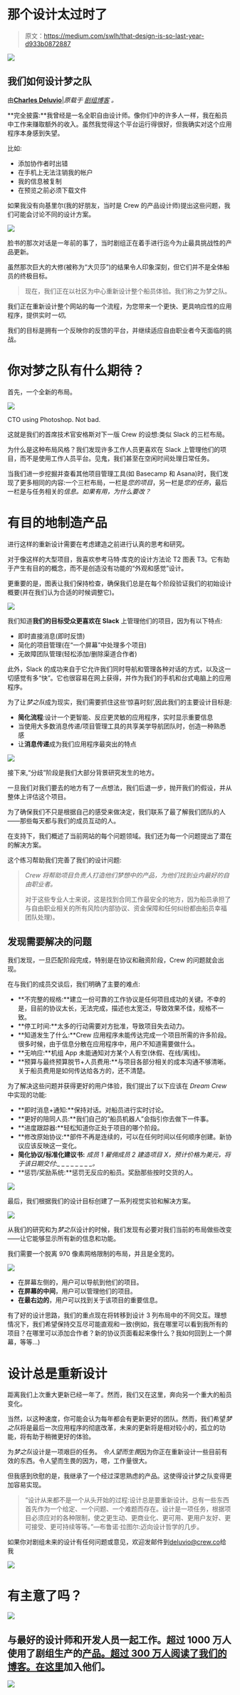 # 那个设计太过时了

> 原文：<https://medium.com/swlh/that-design-is-so-last-year-d933b0872887>

![](img/6497fb009c7db43e3dbb5467c38e7c21.png)

## 我们如何设计梦之队

由[**Charles Deluvio**](https://twitter.com/charlesdeluvio)|*原载于* [*剧组博客*](http://backstage.crew.co/creating-dream-crew/) *。*

**完全披露:**我曾经是一名全职自由设计师。像你们中的许多人一样，我在船员中工作来赚取额外的收入。虽然我觉得这个平台运行得很好，但我确实对这个应用程序本身感到失望。

比如:

*   添加协作者时出错
*   在手机上无法注销我的帐户
*   我的信息被复制
*   在预览之前必须下载文件

如果我没有向基里尔(我的好朋友，当时是 Crew 的产品设计师)提出这些问题，我们可能会讨论不同的设计方案。

![](img/3a58ba6988fa13fbe3672ec475ec0a8c.png)

脸书的那次对话是一年前的事了，当时剧组正在着手进行迄今为止最具挑战性的产品更新。

虽然那次巨大的大修(被称为“大贝莎”)的结果令人印象深刻，但它们并不是全体船员的终极目标。

> 现在，我们正在以社区为中心重新设计整个船员体验。我们称之为梦之队。

我们正在重新设计整个网站的每一个流程，为您带来一个更快、更具响应性的应用程序，提供实时*一切*。

我们的目标是拥有一个反映你的反馈的平台，并继续适应自由职业者今天面临的挑战。

# 你对梦之队有什么期待？

首先，一个全新的布局。

![](img/925eb759114fd0a697d9bba6f86ab52c.png)

CTO using Photoshop. Not bad.

这就是我们的首席技术官安格斯对下一版 Crew 的设想:类似 Slack 的三栏布局。

为什么是这种布局风格？我们发现许多工作人员更喜欢在 Slack 上管理他们的项目，而不是使用工作人员平台。见鬼，我们甚至在空闲时间处理日常任务。

当我们进一步挖掘并查看其他项目管理工具(如 Basecamp 和 Asana)时，我们发现了更多相同的内容:一个三栏布局，一栏是*您的项目*，另一栏是*您的任务*，最后一栏是与任务相关的*信息。如果有用，为什么要改？*

# 有目的地制造产品

进行这样的重新设计需要在考虑建造之前进行认真的思考和研究。

对于像这样的大型项目，我喜欢参考马特·库克的设计方法论 T2 图表 T3。它有助于产生有目的的概念，而不是创造没有功能的“外观和感觉”设计。

更重要的是，图表让我们保持检查，确保我们总是在每个阶段验证我们的初始设计概要(并在我们认为合适的时候调整它)。

![](img/447655084f3cf698cff0b77b4c35f6ef.png)

我们知道**我们的目标受众更喜欢在 Slack** 上管理他们的项目，因为有以下特点:

*   即时直接消息(即时反馈)
*   简化的项目管理(在“一个屏幕”中处理多个项目)
*   无故障团队管理(轻松添加/删除渠道合作者)

此外，Slack 的成功来自于它允许我们同时导航和管理各种对话的方式，以及这一切感觉有多“快”。它也很容易在网上获得，并作为我们的手机和台式电脑上的应用程序。

为了让*梦之队*成为现实，我们需要抓住这些‘惊喜时刻’,因此我们的主要设计目标是:

*   **简化流程**:设计一个更智能、反应更灵敏的应用程序，实时显示重要信息
*   当使用大多数消息传递/项目管理工具的共享美学导航团队时，创造一种熟悉感
*   让**消息传递**成为我们应用程序最突出的特点

![](img/3b90f8638f60324ea79a11fe7b9d2934.png)

接下来,“分歧”阶段是我们大部分背景研究发生的地方。

一旦我们对我们要去的地方有了一点想法，我们后退一步，抛开我们的假设，并从整体上评估这个项目。

为了确保我们不只是根据自己的感受来做决定，我们联系了最了解我们团队的人——那些每天都与我们的成员互动的人。

在支持下，我们概述了当前网站的每个问题领域。我们还为每一个问题提出了潜在的解决方案。

这个练习帮助我们完善了我们的设计问题:

> *Crew 将帮助项目负责人打造他们梦想中的产品，为他们找到业内最好的自由职业者。*
> 
> 对于这些专业人士来说，这是找到合同工作最安全的地方，因为船员承担了与自由职业相关的所有风险(内部协议、资金保障和任何纠纷都由船员幸福团队处理)。

## 发现需要解决的问题

我们发现，一旦匹配阶段完成，特别是在协议和融资阶段，Crew 的问题就会出现。

在与我们的成员交谈后，我们明确了主要的难点:

*   **不完整的规格:**建立一份可靠的工作协议是任何项目成功的关键。不幸的是，目前的协议太长，无法完成，描述也太宽泛，导致效果不佳，规格不一致。
*   **停工时间:**太多的行动需要对方批准，导致项目失去动力。
*   **知道发生了什么:**Crew 应用程序未能传达完成一个项目所需的许多阶段。很多时候，由于信息分散在应用程序中，用户不知道需要做什么。
*   **无响应:**机组 App 未能通知对方某个人有空(休假、在线/离线)。
*   **预算与最终预算脱节+人员费用:**与项目各部分相关的成本沟通不够清晰。关于船员费用是如何传达给各方的，还不清楚。

为了解决这些问题并获得更好的用户体验，我们提出了以下应该在 *Dream Crew* 中实现的功能:

*   **即时消息+通知:**保持对话。对船员进行实时讨论。
*   **更好的陪同人员:**我们自己的“船员机器人”会指引你去做下一件事。
*   **进度跟踪器:**轻松知道你正处于项目的哪个阶段。
*   **修改原始协议:**部件不再是连续的，可以在任何时间以任何顺序创建。新协议应该反映这一变化。
*   **简化协议/标准化建议书:** *成员 1 雇佣成员 2 建造项目 X，预计价格为美元，将于该日期交付:_ _ _ _ _ _ _ _。*
*   **惩罚/奖励系统:**惩罚无反应的船员。奖励那些按时交货的人。

![](img/1114060a0626bed0719db96ec4d06567.png)

最后，我们根据我们的设计目标创建了一系列视觉实验和解决方案。

![](img/c356bc6c53baa04a4c02820592dbd519.png)

从我们的研究和为*梦之队*设计的时候，我们发现有必要对我们当前的布局做些改变——让它能够显示所有新的信息和功能。

我们需要一个脱离 970 像素网格限制的布局，并且是全宽的。

![](img/97dbab1c545df976e9ba3dfff1513f8f.png)

*   在屏幕左侧的，用户可以导航到他们的项目。
*   **在屏幕的中间**，用户可以管理他们的项目。
*   **在最右边的**，用户可以找到关于该项目的重要信息。

有了好的设计思路，我们的重点现在将转移到设计 3 列布局中的不同交互。理想情况下，我们希望保持交互尽可能直观和一致(例如，我在哪里可以看到我所有的项目？在哪里可以添加合作者？新的协议页面看起来像什么？我如何回到上一个屏幕，等等…)

# 设计总是重新设计

距离我们上次重大更新已经一年了。然而，我们又在这里，奔向另一个重大的船员变化。

当然，以这种速度，你可能会认为每年都会有更新更好的团队。然而，我们希望*梦之队*将是最后一次应用程序的彻底改革，未来的更新将是相对较小的，孤立的功能，将有助于稍微更好的体验。

为*梦之队*设计是一项艰巨的任务。
*令人望而生畏*因为你正在重新设计一些目前有效的东西。令人望而生畏的因为，嗯，工作量很大。

但我感到欣慰的是，我继承了一个经过深思熟虑的产品。这使得设计梦之队变得更加容易实现。

> “设计从来都不是一个从头开始的过程:设计总是要重新设计。总有一些东西首先作为一个给定、一个问题、一个难题而存在。设计是一项任务，根据项目必须应对的各种限制，使之更生动、更商业化、更可用、更用户友好、更可接受、更可持续等等。”—布鲁诺·拉图尔:迈向设计哲学的几步。

如果你对剧组未来的设计有任何问题或意见，欢迎发邮件到[deluvio@crew.co](mailto:deluvio@crew.co)给我

![](img/4d66437b9aa15efe87462e67a3592343.png)

# 有主意了吗？

[![](img/5a2d62ad5f90b1e47d8dfc1d2acad359.png)](https://crew.co/?utm_source=Medium&utm_medium=CTA&utm_campaign=MediumCTAs)

## 与最好的设计师和开发人员一起工作。超过 1000 万人使用了剧组生产的[产品。超过 300 万人阅读了我们的博客。在这里](http://crew.co/?utm_source=Medium&utm_medium=CTA&utm_campaign=MediumCTAs)加入他们。

![](img/4d66437b9aa15efe87462e67a3592343.png)